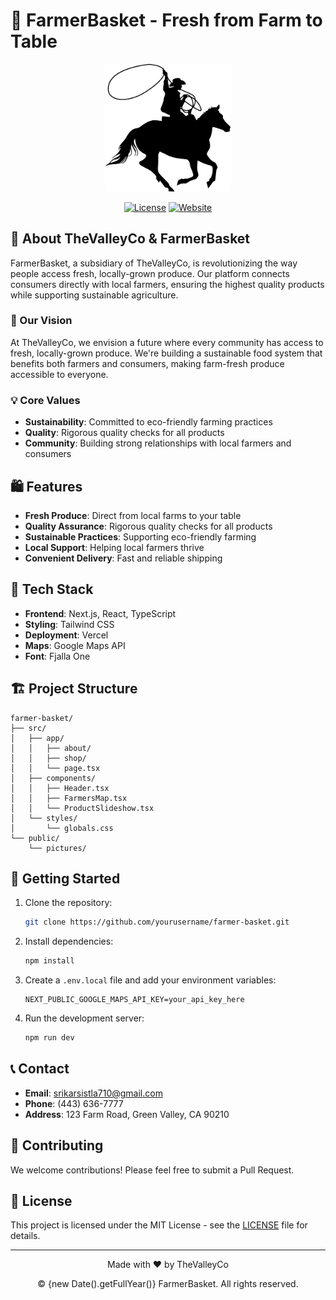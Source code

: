 # 🌱 FarmerBasket - Fresh from Farm to Table

<div align="center">
  <img src="public/cowboy2.png" alt="FarmerBasket Logo" width="200"/>
  
  [![License](https://img.shields.io/badge/license-MIT-darkgreen.svg)](LICENSE)
  [![Website](https://img.shields.io/badge/website-farmerbasket-darkgreen)](https://farmer-basket.vercel.app/)
</div>

## 🚀 About TheValleyCo & FarmerBasket

FarmerBasket, a subsidiary of TheValleyCo, is revolutionizing the way people access fresh, locally-grown produce. Our platform connects consumers directly with local farmers, ensuring the highest quality products while supporting sustainable agriculture.

### 🌟 Our Vision

At TheValleyCo, we envision a future where every community has access to fresh, locally-grown produce. We're building a sustainable food system that benefits both farmers and consumers, making farm-fresh produce accessible to everyone.

### 💡 Core Values

- **Sustainability**: Committed to eco-friendly farming practices
- **Quality**: Rigorous quality checks for all products
- **Community**: Building strong relationships with local farmers and consumers

## 🛍️ Features

- **Fresh Produce**: Direct from local farms to your table
- **Quality Assurance**: Rigorous quality checks for all products
- **Sustainable Practices**: Supporting eco-friendly farming
- **Local Support**: Helping local farmers thrive
- **Convenient Delivery**: Fast and reliable shipping

## 📱 Tech Stack

- **Frontend**: Next.js, React, TypeScript
- **Styling**: Tailwind CSS
- **Deployment**: Vercel
- **Maps**: Google Maps API
- **Font**: Fjalla One

## 🏗️ Project Structure

```
farmer-basket/
├── src/
│   ├── app/
│   │   ├── about/
│   │   ├── shop/
│   │   └── page.tsx
│   ├── components/
│   │   ├── Header.tsx
│   │   ├── FarmersMap.tsx
│   │   └── ProductSlideshow.tsx
│   └── styles/
│       └── globals.css
└── public/
    └── pictures/
```

## 🚀 Getting Started

1. Clone the repository:
   ```bash
   git clone https://github.com/yourusername/farmer-basket.git
   ```

2. Install dependencies:
   ```bash
   npm install
   ```

3. Create a `.env.local` file and add your environment variables:
   ```
   NEXT_PUBLIC_GOOGLE_MAPS_API_KEY=your_api_key_here
   ```

4. Run the development server:
   ```bash
   npm run dev
   ```

## 📞 Contact

- **Email**: srikarsistla710@gmail.com
- **Phone**: (443) 636-7777
- **Address**: 123 Farm Road, Green Valley, CA 90210

## 🤝 Contributing

We welcome contributions! Please feel free to submit a Pull Request.

## 📄 License

This project is licensed under the MIT License - see the [LICENSE](LICENSE) file for details.

---

<div align="center">
  <p>Made with ❤️ by TheValleyCo</p>
  <p>© {new Date().getFullYear()} FarmerBasket. All rights reserved.</p>
</div>

